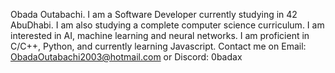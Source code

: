 Obada Outabachi. I am a Software Developer currently studying in 42 AbuDhabi. I am also studying a complete computer science curriculum. I am interested in AI, machine learning and neural networks. I am proficient in C/C++, Python, and currently learning Javascript.
Contact me on Email: ObadaOutabachi2003@hotmail.com
or Discord: 0badax
            
            
<!---
0bada1/0bada1 is a ✨ special ✨ repository because its `README.md` (this file) appears on your GitHub profile.
You can click the Preview link to take a look at your changes.
--->
